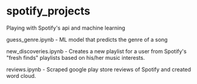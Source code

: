 # spotify_projects
Playing with Spotify's api and machine learning

guess_genre.ipynb - ML model that predicts the genre of a song

new_discoveries.ipynb - Creates a new playlist for a user from Spotify's "fresh finds" playlists based on his/her music interests.

reviews.ipynb - Scraped google play store reviews of Spotify and created word cloud.
